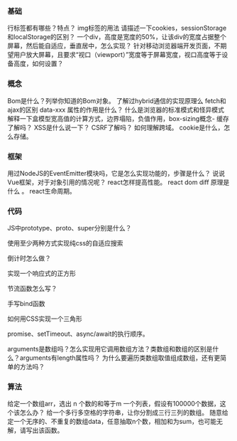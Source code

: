 ### 基础
行标签都有哪些？特点？
img标签的用法
请描述一下cookies，sessionStorage和localStorage的区别？
一个div，高度是宽度的50%，让该div的宽度占据整个屏幕，然后能自适应，垂直居中，怎么实现？
针对移动浏览器端开发页面，不期望用户放大屏幕，且要求“视口（viewport）”宽度等于屏幕宽度，视口高度等于设备高度，如何设置？
### 概念
Bom是什么？列举你知道的Bom对象。
了解过hybrid通信的实现原理么
fetch和ajax的区别
data-xxx 属性的作用是什么？
什么是浏览器的标准模式和怪异模式
解释一下盒模型宽高值的计算方式，边界塌陷，负值作用，box-sizing概念- 缓存了解吗？
XSS是什么说一下？
CSRF了解吗？
如何理解跨域。
cookie是什么，怎么存储。
### 框架
用过NodeJS的EventEmitter模块吗，它是怎么实现功能的，步骤是什么？
说说Vue框架，对于对象引用的情况呢？
react怎样提高性能。
react dom diff 原理是什么 。
react生命周期。
### 代码
JS中prototype、proto、super分别是什么？

使用至少两种方式实现纯css的自适应搜索

倒计时怎么做？

实现一个响应式的正方形

节流函数怎么写？

手写bind函数

如何用CSS实现一个三角形

promise、setTimeout、async/await的执行顺序。

arguments是数组吗？怎么实现用它调用数组方法？类数组和数组的区别是什么？arguments有length属性吗？ 为什么要遍历类数组取值组成数组，还有更简单的方法吗？

### 算法
给定一个数组arr，选出 n 个数的和等于m
一个列表，假设有100000个数据，这个该怎么办？
给一个多行多空格的字符串，让你分割成三行三列的数组。
随意给定一个无序的、不重复的数组data，任意抽取n个数，相加和为sum，也可能无解，请写出该函数。

